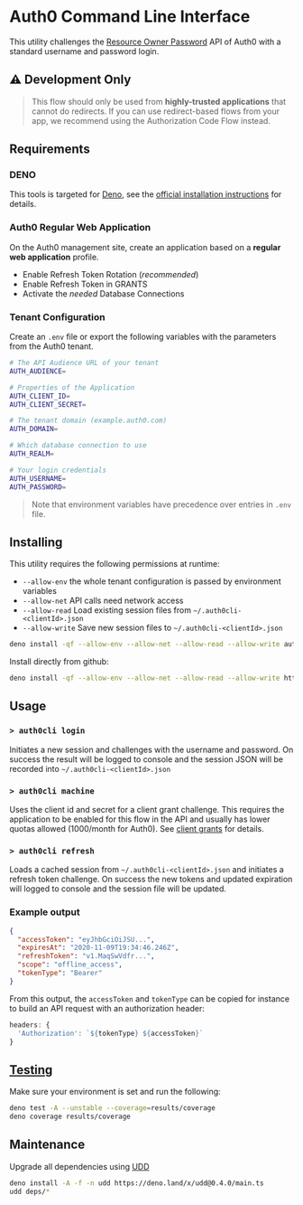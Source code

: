 # Auth0 Command Line Interface

This utility challenges the
[Resource Owner Password](https://auth0.com/docs/api/authentication?javascript#resource-owner-password)
API of Auth0 with a standard username and password login.

## ⚠️ Development Only

> This flow should only be used from **highly-trusted applications** that cannot
> do redirects. If you can use redirect-based flows from your app, we recommend
> using the Authorization Code Flow instead.

## Requirements

### DENO

This tools is targeted for [Deno](https://deno.land/), see the
[official installation instructions](https://deno.land/) for details.

### Auth0 Regular Web Application

On the Auth0 management site, create an application based on a **regular web
application** profile.

- Enable Refresh Token Rotation (_recommended_)
- Enable Refresh Token in GRANTS
- Activate the _needed_ Database Connections

### Tenant Configuration

Create an `.env` file or export the following variables with the parameters from
the Auth0 tenant.

```sh
# The API Audience URL of your tenant
AUTH_AUDIENCE=

# Properties of the Application
AUTH_CLIENT_ID=
AUTH_CLIENT_SECRET=

# The tenant domain (example.auth0.com)
AUTH_DOMAIN=

# Which database connection to use
AUTH_REALM=

# Your login credentials
AUTH_USERNAME=
AUTH_PASSWORD=
```

> Note that environment variables have precedence over entries in `.env` file.

## Installing

This utility requires the following permissions at runtime:

- `--allow-env` the whole tenant configuration is passed by environment
  variables
- `--allow-net` API calls need network access
- `--allow-read` Load existing session files from `~/.auth0cli-<clientId>.json`
- `--allow-write` Save new session files to `~/.auth0cli-<clientId>.json`

```sh
deno install -qf --allow-env --allow-net --allow-read --allow-write auth0cli.ts
```

Install directly from github:

```sh
deno install -qf --allow-env --allow-net --allow-read --allow-write https://raw.githubusercontent.com/sdescarries/auth0cli/v1.0.1/auth0cli.ts
```

## Usage

### `> auth0cli login`

Initiates a new session and challenges with the username and password. On
success the result will be logged to console and the session JSON will be
recorded into `~/.auth0cli-<clientId>.json`

### `> auth0cli machine`

Uses the client id and secret for a client grant challenge. This requires the
application to be enabled for this flow in the API and usually has lower quotas
allowed (1000/month for Auth0). See
[client grants](https://auth0.com/docs/api/v2#!/Client_Grants/post_client_grants)
for details.

### `> auth0cli refresh`

Loads a cached session from `~/.auth0cli-<clientId>.json` and initiates a
refresh token challenge. On success the new tokens and updated expiration will
logged to console and the session file will be updated.

### Example output

```JSON
{
  "accessToken": "eyJhbGciOiJSU...",
  "expiresAt": "2020-11-09T19:34:46.246Z",
  "refreshToken": "v1.MaqSwVdfr...",
  "scope": "offline_access",
  "tokenType": "Bearer"
}
```

From this output, the `accessToken` and `tokenType` can be copied for instance
to build an API request with an authorization header:

```javascript
headers: {
  'Authorization': `${tokenType} ${accessToken}`
}
```

## [Testing](https://deno.land/manual/testing)

Make sure your environment is set and run the following:

```sh
deno test -A --unstable --coverage=results/coverage
deno coverage results/coverage
```

## Maintenance

Upgrade all dependencies using [UDD](https://github.com/hayd/deno-udd)

```sh
deno install -A -f -n udd https://deno.land/x/udd@0.4.0/main.ts
udd deps/*
```
